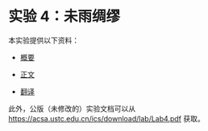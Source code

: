# 实验 4：未雨绸缪

本实验提供以下资料：

- [概要](/Labs/L4/Brief)

- [正文](/Labs/L4/Miao)

- [翻译](/Labs/L4/CN)

此外，公版（未修改的）实验文档可以从 https://acsa.ustc.edu.cn/ics/download/lab/Lab4.pdf 获取。
